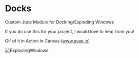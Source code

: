 # Docks 

Custom Juce Module for Docking/Exploding Windows  

If you do use this for your project, I would love to hear from you! 

Gif of it in Action in Canvas (www.avae.io)

![ExplodingWindows](https://user-images.githubusercontent.com/51022356/201811318-2effdd6f-0508-43d2-a9a9-4db1100fa7c3.gif)
